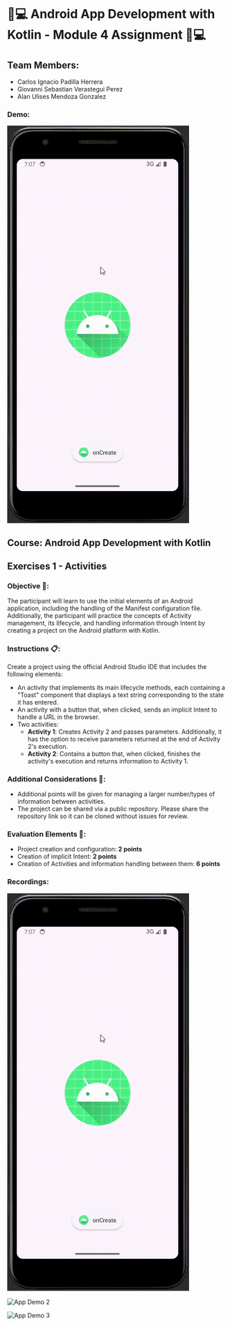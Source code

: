# 📱💻 Android App Development with Kotlin - Module 4 Assignment 📱💻

## Team Members:

- Carlos Ignacio Padilla Herrera
- Giovanni Sebastian Verastegui Perez
- Alan Ulises Mendoza Gonzalez

### Demo:

![App Demo](gif/recording3.gif)

## Course: Android App Development with Kotlin

## Exercises 1 - Activities

### Objective 🎯:

The participant will learn to use the initial elements of an Android application, including the handling of the Manifest configuration file. Additionally, the participant will practice the concepts of Activity management, its lifecycle, and handling information through Intent by creating a project on the Android platform with Kotlin.

### Instructions 📋:

Create a project using the official Android Studio IDE that includes the following elements:

- An activity that implements its main lifecycle methods, each containing a "Toast" component that displays a text string corresponding to the state it has entered.
- An activity with a button that, when clicked, sends an implicit Intent to handle a URL in the browser.
- Two activities:
  - **Activity 1**: Creates Activity 2 and passes parameters. Additionally, it has the option to receive parameters returned at the end of Activity 2's execution.
  - **Activity 2**: Contains a button that, when clicked, finishes the activity's execution and returns information to Activity 1.

### Additional Considerations 🌟:

- Additional points will be given for managing a larger number/types of information between activities.
- The project can be shared via a public repository. Please share the repository link so it can be cloned without issues for review.

### Evaluation Elements 📝:

- Project creation and configuration: **2 points**
- Creation of implicit Intent: **2 points**
- Creation of Activities and information handling between them: **6 points**

### Recordings:

![App Demo 1](gif/recording3.gif)

![App Demo 2](gif/recording2.gif)

![App Demo 3](gif/recording1.gif)
